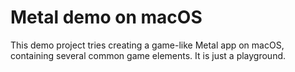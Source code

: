 # Metal demo on macOS

This demo project tries creating a game-like Metal app on macOS, containing several common game elements. It is just a playground. 
